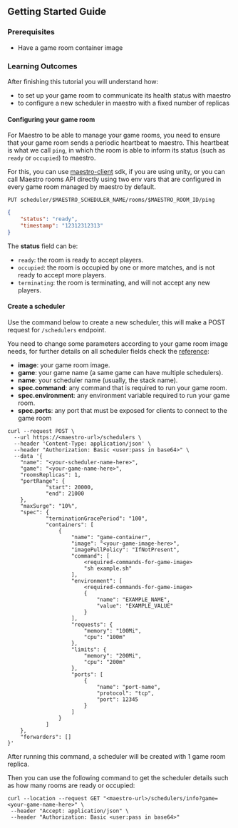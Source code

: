 ## Getting Started Guide

### Prerequisites

- Have a game room container image

### Learning Outcomes

After finishing this tutorial you will understand how:

- to set up your game room to communicate its health status with maestro
- to configure a new scheduler in maestro with a fixed number of replicas


#### Configuring your game room

For Maestro to be able to manage your game rooms, you need to ensure that your game room sends a periodic heartbeat to maestro.
This heartbeat is what we call `ping`, in which the room is able to inform its status (such as `ready` or `occupied`) to maestro.

For this, you can use [maestro-client](https://github.com/topfreegames/maestro-client) sdk, if you are using unity, or you can call
Maestro rooms API directly using two env vars that are configured in every game room managed by maestro by default.

`PUT scheduler/$MAESTRO_SCHEDULER_NAME/rooms/$MAESTRO_ROOM_ID/ping`
```json
{
    "status": "ready",
    "timestamp": "12312312313"
}
```

The **status** field can be: 
- `ready`: the room is ready to accept players.
- `occupied`: the room is occupied by one or more matches, and is not ready to accept more players.
- `terminating`: the room is terminating, and will not accept any new players.


#### Create a scheduler

Use the command below to create a new scheduler, this will make a POST request for `/schedulers` endpoint.

You need to change some parameters according to your game room image needs, for further details on all scheduler fields check
the [reference](../reference/Scheduler.md):

- **image**: your game room image.
- **game**: your game name (a same game can have multiple schedulers).
- **name**: your scheduler name (usually, the stack name).
- **spec.command**: any command that is required to run your game room.
- **spec.environment**: any environment variable required to run your game room.
- **spec.ports**: any port that must be exposed for clients to connect to the game room

```shell
curl --request POST \
  --url https://<maestro-url>/schedulers \
  --header 'Content-Type: application/json' \
  --header "Authorization: Basic <user:pass in base64>" \
  --data '{
	"name": "<your-scheduler-name-here>",
	"game": "<your-game-name-here>",
    "roomsReplicas": 1,
	"portRange": {
            "start": 20000,
            "end": 21000
	},
	"maxSurge": "10%",
	"spec": {
            "terminationGracePeriod": "100",
            "containers": [
                {
                    "name": "game-container",
                    "image": "<your-game-image-here>",
                    "imagePullPolicy": "IfNotPresent",
                    "command": [
                        <required-commands-for-game-image>
                        "sh example.sh"
                    ],
                    "environment": [
                        <required-commands-for-game-image>
                        {
                            "name": "EXAMPLE_NAME",
                            "value": "EXAMPLE_VALUE"
                        }
                    ],
                    "requests": {
                        "memory": "100Mi",
                        "cpu": "100m"
                    },
                    "limits": {
                        "memory": "200Mi",
                        "cpu": "200m"
                    },
                    "ports": [
                        {
                            "name": "port-name",
                            "protocol": "tcp",
                            "port": 12345
                        }
                    ]
                }
            ]
	},
	"forwarders": []
}'
```

After running this command, a scheduler will be created with 1 game room replica.

Then you can use the following command to get the scheduler details such as how many rooms are ready or occupied:

```shell
curl --location --request GET "<maestro-url>/schedulers/info?game=<your-game-name-here>" \
 --header "Accept: application/json" \
 --header "Authorization: Basic <user:pass in base64>"
```


